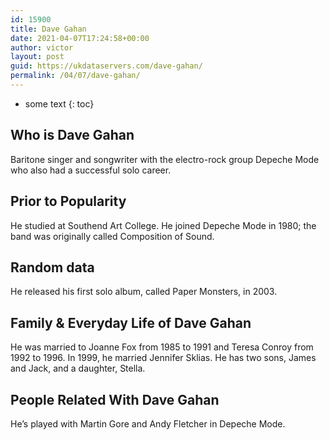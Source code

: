 ```yaml
---
id: 15900
title: Dave Gahan
date: 2021-04-07T17:24:58+00:00
author: victor
layout: post
guid: https://ukdataservers.com/dave-gahan/
permalink: /04/07/dave-gahan/
---
```


* some text
{: toc}


## Who is Dave Gahan



Baritone singer and songwriter with the electro-rock group Depeche Mode who also had a successful solo career.

                
                
                
## Prior to Popularity



He studied at Southend Art College. He joined Depeche Mode in 1980; the band was originally called Composition of Sound.

                
                
                
## Random data



He released his first solo album, called Paper Monsters, in 2003.

                
                
                
## Family & Everyday Life of Dave Gahan



He was married to Joanne Fox from 1985 to 1991 and Teresa Conroy from 1992 to 1996. In 1999, he married Jennifer Sklias. He has two sons, James and Jack, and a daughter, Stella.

                
                
                
## People Related With Dave Gahan



He&#8217;s played with Martin Gore and Andy Fletcher in Depeche Mode.

                
              
            
          
          
          